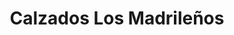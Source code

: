 ---
title: "Calzados Los Madrileños"
url: /medina-del-campo/calzados-los-madrilenos/
shop: Kleidung
---